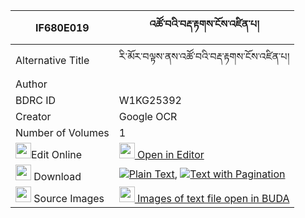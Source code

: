 |IF680E019|འཚོ་བའི་བརྡ་རྟགས་ངོས་འཛིན་པ། 
| --- | --- 
|Alternative Title |རི་མོར་བལྟས་ནས་འཚོ་བའི་བརྡ་རྟགས་ངོས་འཛིན་པ།
|Author | 
|BDRC ID | W1KG25392
|Creator | Google OCR
|Number of Volumes| 1
|<img width="25" src="https://img.icons8.com/color/25/000000/edit-property.png">Edit Online| [<img width="25" src="https://avatars.githubusercontent.com/u/45091458?s=200&v=4"> Open in Editor](http://editor.openpecha.org/IF680E019)
|<img width="25" src="https://img.icons8.com/fluent/48/000000/download-2.png"/>  Download | [![](https://img.icons8.com/color/20/000000/txt.png)Plain Text](https://github.com/Openpecha/IF680E019/releases/download/v1/tsowa_i_da_tak_ngodzinpa_plain_IF680E019.zip), [![](https://img.icons8.com/color/20/000000/txt.png)Text with Pagination](https://github.com/Openpecha/IF680E019/releases/download/v1/tsowa_i_da_tak_ngodzinpa_pages_IF680E019.zip)
|<img width="25" src="https://img.icons8.com/plasticine/100/000000/pictures-folder.png"/>  Source Images | [<img width="25" src="https://library.bdrc.io/icons/BUDA-small.svg"> Images of text file open in BUDA](https://library.bdrc.io/show/bdr:W1KG25392)